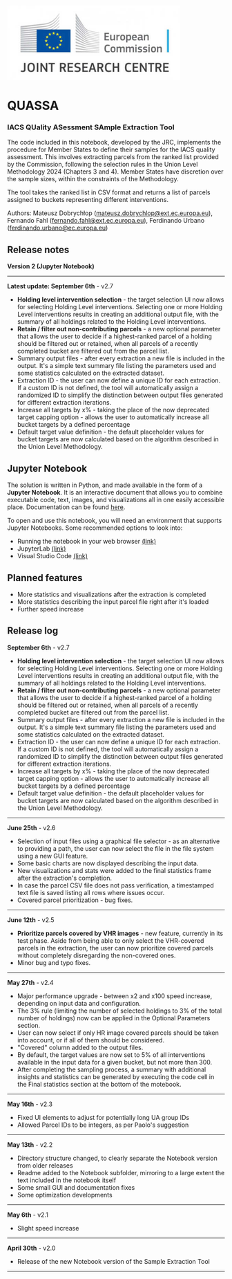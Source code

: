 <div>
<img src="images/jrc_ec_logo.jpg" width="400"/>
</div>

# **QUASSA**
### IACS **QU**ality **AS**essment **SA**mple Extraction Tool

The code included in this notebook, developed by the JRC, implements the procedure for Member States to define their samples for the IACS quality assessment. This involves extracting parcels from the ranked list provided by the Commission, following the selection rules in the Union Level Methodology 2024 (Chapters 3 and 4). Member States have discretion over the sample sizes, within the constraints of the Methodology.

The tool takes the ranked list in CSV format and returns a list of parcels assigned to buckets representing different interventions.

Authors: Mateusz Dobrychłop (mateusz.dobrychlop@ext.ec.europa.eu), Fernando Fahl (fernando.fahl@ext.ec.europa.eu), Ferdinando Urbano (ferdinando.urbano@ec.europa.eu)

## Release notes

**Version 2 (Jupyter Notebook)**

---
**Latest update: September 6th** - v2.7
* **Holding level intervention selection** - the target selection UI now allows for selecting Holding Level interventions. Selecting one or more Holding Level interventions results in creating an additional output file, with the summary of all holdings related to the Holding Level interventions.
* **Retain / filter out non-contributing parcels** - a new optional parameter that allows the user to decide if a highest-ranked parcel of a holding should be filtered out or retained, when all parcels of a recently completed bucket are filtered out from the parcel list.
* Summary output files - after every extraction a new file is included in the output. It's a simple text summary file listing the parameters used and some statistics calculated on the extracted dataset.
* Extraction ID - the user can now define a unique ID for each extraction. If a custom ID is not defined, the tool will automatically assign a randomized ID to simplify the distinction between output files generated for different extraction iterations.
* Increase all targets by x% - taking the place of the now deprecated target capping option - allows the user to automatically increase all bucket targets by a defined percentage
* Default target value definition - the default placeholder values for bucket targets are now calculated based on the algorithm described in the Union Level Methodology.

## Jupyter Notebook

The solution is written in Python, and made available in the form of a **Jupyter Notebook**. It is an interactive document that allows you to combine executable code, text, images, and visualizations all in one easily accessible place. Documentation can be found [here](https://docs.jupyter.org/en/latest/).

To open and use this notebook, you will need an environment that supports Jupyter Notebooks. Some recommended options to look into:
* Running the notebook in your web browser [(link)](https://docs.jupyter.org/en/latest/running.html)
* JupyterLab [(link)](https://jupyterlab.readthedocs.io/en/latest/)
* Visual Studio Code [(link)](https://code.visualstudio.com/download)

## Planned features

* More statistics and visualizations after the extraction is completed
* More statistics describing the input parcel file right after it's loaded
* Further speed increase

## Release log
**September 6th** - v2.7
* **Holding level intervention selection** - the target selection UI now allows for selecting Holding Level interventions. Selecting one or more Holding Level interventions results in creating an additional output file, with the summary of all holdings related to the Holding Level interventions.
* **Retain / filter out non-contributing parcels** - a new optional parameter that allows the user to decide if a highest-ranked parcel of a holding should be filtered out or retained, when all parcels of a recently completed bucket are filtered out from the parcel list.
* Summary output files - after every extraction a new file is included in the output. It's a simple text summary file listing the parameters used and some statistics calculated on the extracted dataset.
* Extraction ID - the user can now define a unique ID for each extraction. If a custom ID is not defined, the tool will automatically assign a randomized ID to simplify the distinction between output files generated for different extraction iterations.
* Increase all targets by x% - taking the place of the now deprecated target capping option - allows the user to automatically increase all bucket targets by a defined percentage
* Default target value definition - the default placeholder values for bucket targets are now calculated based on the algorithm described in the Union Level Methodology.
---
**June 25th** - v2.6
* Selection of input files using a graphical file selector - as an alternative to providing a path, the user can now select the file in the file system using a new GUI feature.
* Some basic charts are now displayed describing the input data.
* New visualizations and stats were added to the final statistics frame after the extraction's completion.
* In case the parcel CSV file does not pass verification, a timestamped text file is saved listing all rows where issues occur.
* Covered parcel prioritization - bug fixes.
---
**June 12th** - v2.5
* **Prioritize parcels covered by VHR images** - new feature, currently in its test phase. Aside from being able to only select the VHR-covered parcels in the extraction, the user can now prioritize covered parcels without completely disregarding the non-covered ones.
* Minor bug and typo fixes.
---
**May 27th** - v2.4
* Major performance upgrade - between x2 and x100 speed increase, depending on input data and configuration.
* The 3% rule (limiting the number of selected holdings to 3% of the total number of holdings) now can be applied in the Optional Parameters section.
* User can now select if only HR image covered parcels should be taken into account, or if all of them should be considered.
* "Covered" column added to the output files.
* By default, the target values are now set to 5% of all interventions available in the input data for a given bucket, but not more than 300.
* After completing the sampling process, a summary with additional insights and statistics can be generated by executing the code cell in the Final statistics section at the bottom of the motebook.
---
**May 16th** - v2.3
* Fixed UI elements to adjust for potentially long UA group IDs
* Allowed Parcel IDs to be integers, as per Paolo's suggestion
---
**May 13th** - v2.2
* Directory structure changed, to clearly separate the Notebook version from older releases
* Readme added to the Notebook subfolder, mirroring to a large extent the text included in the notebook itself
* Some small GUI and documentation fixes
* Some optimization developments
---
**May 6th** - v2.1
* Slight speed increase
---
**April 30th** - v2.0
* Release of the new Notebook version of the Sample Extraction Tool
---


